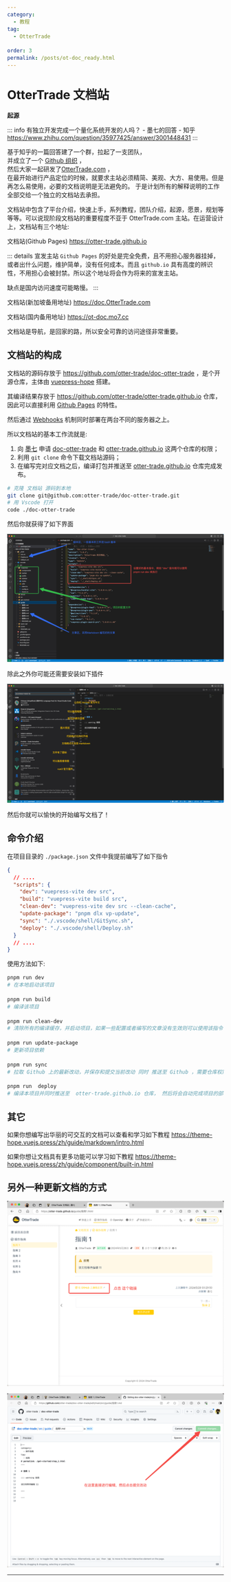```yaml
---
category:
  - 教程
tag:
  - OtterTrade

order: 3
permalink: /posts/ot-doc_ready.html
---
```


# OtterTrade 文档站

**起源**

::: info
有独立开发完成一个量化系统开发的人吗？ - 墨七的回答 - 知乎
https://www.zhihu.com/question/35977425/answer/3001448431
:::

基于知乎的一篇回答建了一个群，拉起了一支团队，\
并成立了一个 [Github 组织](https://github.com/otter-trade) ，\
然后大家一起研发了[OtterTrade.com](https://OtterTrade.com) ，\
在最开始进行产品定位的时候，就要求主站必须精简、美观、大方、易使用。但是再怎么易使用，必要的文档说明是无法避免的。
于是计划所有的解释说明的工作全部交给一个独立的文档站去承担。

文档站中包含了平台介绍，快速上手，系列教程，团队介绍，起源，愿景，规划等等等。可以说现阶段文档站的重要程度不亚于 OtterTrade.com 主站。在运营设计上，文档站有三个地址:

文档站(Github Pages)
https://otter-trade.github.io

::: details 宣发主站
`Github Pages` 的好处是完全免费，且不用担心服务器挂掉，或者出什么问题，维护简单，没有任何成本。而且 `github.io` 具有高度的辨识性，不用担心会被封禁。所以这个地址将会作为将来的宣发主站。

缺点是国内访问速度可能略慢。
:::

文档站(新加坡备用地址)
https://doc.OtterTrade.com

文档站(国内备用地址)
https://ot-doc.mo7.cc

文档站是导航，是回家的路，所以安全可靠的访问途径非常重要。

## 文档站的构成

文档站的源码存放于 <https://github.com/otter-trade/doc-otter-trade> ，是个开源仓库，主体由 [vuepress-hope](https://theme-hope.vuejs.press/zh/) 搭建。

其编译结果存放于 <https://github.com/otter-trade/otter-trade.github.io> 仓库，因此可以直接利用 [Github Pages](https://pages.github.com/) 的特性。

然后通过 [Webhooks](https://cloud.tencent.com/developer/article/2151039) 机制同时部署在两台不同的服务器之上。

所以文档站的基本工作流就是:

1. 向 [墨七](https://github.com/mo7cc) 申请 [doc-otter-trade](https://github.com/otter-trade/doc-otter-trade) 和 [otter-trade.github.io](https://github.com/otter-trade/otter-trade.github.io) 这两个仓库的权限；
2. 利用 `git clone` 命令下载文档站源码；
3. 在编写完对应文档之后，编译打包并推送至 [otter-trade.github.io](https://github.com/otter-trade/otter-trade.github.io) 仓库完成发布。

```bash
# 克隆 文档站 源码到本地
git clone git@github.com:otter-trade/doc-otter-trade.git
# 用 Vscode 打开
code ./doc-otter-trade
```

然后你就获得了如下界面

![OtterTrade文档站项目目录结构](./img/OtterTrade文档站项目目录结构.png)

除此之外你可能还需要安装如下插件

![提升编写体验的基础插件](../tutorial/vuepress-hope/img/vuepress需要安装的基础插件.png)

然后你就可以愉快的开始编写文档了！

## 命令介绍

在项目目录的 `./package.json` 文件中我提前编写了如下指令

```json
{
  // ....
  "scripts": {
    "dev": "vuepress-vite dev src",
    "build": "vuepress-vite build src",
    "clean-dev": "vuepress-vite dev src --clean-cache",
    "update-package": "pnpm dlx vp-update",
    "sync": "./.vscode/shell/GitSync.sh",
    "deploy": "./.vscode/shell/Deploy.sh"
  }
  // ....
}
```

使用方法如下:

```bash
pnpm run dev
# 在本地启动该项目

pnpm run build
# 编译该项目

pnpm run clean-dev
# 清除所有的编译缓存，并启动项目，如果一些配置或者编写的文章没有生效则可以使用该指令

pnpm run update-package
# 更新项目依赖

pnpm run sync
# 拉取 Github 上的最新改动，并保存和提交当前改动 同时 推送至 Github ，需要仓库权限

pnpm run  deploy
# 编译本项目并同时推送至  otter-trade.github.io 仓库， 然后将会自动完成项目的部署与发布, 需要仓库权限

```

## 其它

如果你想编写出华丽的可交互的文档可以查看和学习如下教程
<https://theme-hope.vuejs.press/zh/guide/markdown/intro.html>

如果你想让文档具有更多功能可以学习如下教程
<https://theme-hope.vuejs.press/zh/guide/component/built-in.html>

## 另外一种更新文档的方式

![打开文档站，并点击 编辑此页](./img/直接使用github编辑1.png)

![在github中提交改动](./img/直接使用github编辑2.png)

---
